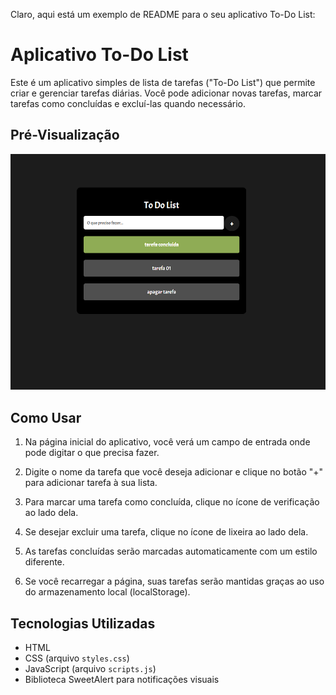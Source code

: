 Claro, aqui está um exemplo de README para o seu aplicativo To-Do List:

# Aplicativo To-Do List

Este é um aplicativo simples de lista de tarefas ("To-Do List") que permite criar e gerenciar tarefas diárias. 
Você pode adicionar novas tarefas, marcar tarefas como concluídas e excluí-las quando necessário.

## Pré-Visualização

![Pré-Visualização do Aplicativo](./img/preview.png)

## Como Usar

1. Na página inicial do aplicativo, você verá um campo de entrada onde pode digitar o que precisa fazer.

2. Digite o nome da tarefa que você deseja adicionar e clique no botão "+" para adicionar tarefa à sua lista.

3. Para marcar uma tarefa como concluída, clique no ícone de verificação ao lado dela.

4. Se desejar excluir uma tarefa, clique no ícone de lixeira ao lado dela.

5. As tarefas concluídas serão marcadas automaticamente com um estilo diferente.

6. Se você recarregar a página, suas tarefas serão mantidas graças ao uso do armazenamento local (localStorage).

## Tecnologias Utilizadas

- HTML
- CSS (arquivo `styles.css`)
- JavaScript (arquivo `scripts.js`)
- Biblioteca SweetAlert para notificações visuais



